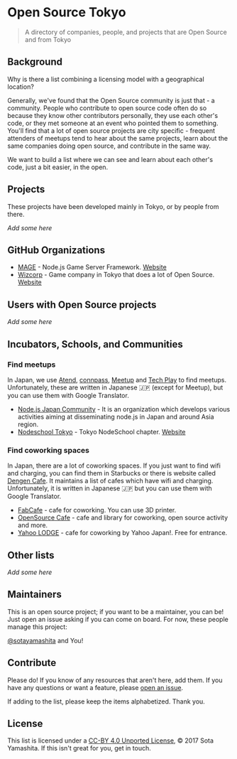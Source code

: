 # Open Source Tokyo

> A directory of companies, people, and projects that are Open Source and from Tokyo

## Background

Why is there a list combining a licensing model with a geographical location?

Generally, we've found that the Open Source community is just that - a community. People who contribute to open source code often do so because they know other contributors personally, they use each other's code, or they met someone at an event who pointed them to something. You'll find that a lot of open source projects are city specific - frequent attenders of meetups tend to hear about the same projects, learn about the same companies doing open source, and contribute in the same way.

We want to build a list where we can see and learn about each other's code, just a bit easier, in the open.

## Projects

These projects have been developed mainly in Tokyo, or by people from there.

_Add some here_

## GitHub Organizations

- [MAGE](https://github.com/mage/) - Node.js Game Server Framework. [Website](https://www.wizcorp.jp/mage/)
- [Wizcorp](https://github.com/wizcorp/) - Game company in Tokyo that does a lot of Open Source. [Website](https://wizcorp.jp/)

## Users with Open Source projects

_Add some here_

## Incubators, Schools, and Communities

### Find meetups

In Japan, we use [Atend](https://atnd.org/), [connpass](https://connpass.com/dashboard/), [Meetup](https://www.meetup.com/) and [Tech Play](https://techplay.jp/) to find meetups. Unfortunately, these are written in Japanese :jp: (except for Meetup), but you can use them with Google Translator.

- [Node.js Japan Community](https://nodejs.jp/) - It is an organization which develops various activities aiming at disseminating node.js in Japan and around Asia region.
- [Nodeschool Tokyo](https://github.com/nodeschool/tokyo) - Tokyo NodeSchool chapter. [Website](https://nodeschool.io/tokyo/)

### Find coworking spaces

In Japan, there are a lot of coworking spaces. If you just want to find wifi and charging, you can find them in Starbucks or there is website called [Dengen Cafe](http://dengen-cafe.com/). It maintains a list of cafes which have wifi and charging. Unfortunately, it is written in Japanese :jp: but you can use them with Google Translator.

- [FabCafe](https://fabcafe.com/tokyo/) - cafe for coworking. You can use 3D printer.
- [OpenSource Cafe](http://www.osscafe.net/en/) - cafe and library for coworking, open source activity and more.
- [Yahoo LODGE](https://lodge.yahoo.co.jp/) - cafe for coworking by Yahoo Japan!. Free for entrance.

## Other lists

_Add some here_

## Maintainers

This is an open source project; if you want to be a maintainer, you can be! Just open an issue asking if you can come on board. For now, these people manage this project:

[@sotayamashita](https://github.com/sotayamashita) and You!

## Contribute

Please do! If you know of any resources that aren't here, add them. If you have any questions or want a feature, please [open an issue](https://github.com/opensourcecities/tokyo/issues/new).

If adding to the list, please keep the items alphabetized. Thank you.

## License

This list is licensed under a [CC-BY 4.0 Unported License](https://creativecommons.org/licenses/by/4.0/), © 2017 Sota Yamashita. If this isn't great for you, get in touch.
